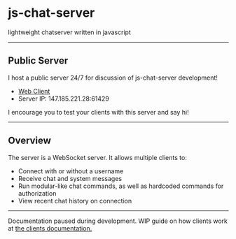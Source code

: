 # js-chat-server
lightweight chatserver written in javascript

---

## Public Server
I host a public server 24/7 for discussion of js-chat-server development!

* [Web Client](http://147.185.221.28:53325) 
* Server IP: 147.185.221.28:61429

I encourage you to test your clients with this server and say hi!

---

## Overview

The server is a WebSocket server. It allows multiple clients to:

* Connect with or without a username
* Receive chat and system messages
* Run modular-like chat commands, as well as hardcoded commands for authorization
* View recent chat history on connection

---

Documentation paused during development.
WIP guide on how clients work at [the clients documentation.](CLIENTS.MD)
